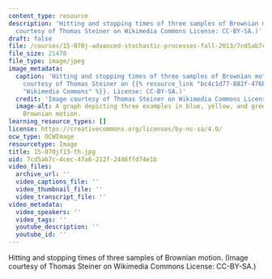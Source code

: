 ```yaml
---
content_type: resource
description: 'Hitting and stopping times of three samples of Brownian motion. (Image
  courtesy of Thomas Steiner on Wikimedia Commons License: CC-BY-SA.)'
draft: false
file: /courses/15-070j-advanced-stochastic-processes-fall-2013/7cd5ab7c4cec47a6212f2446ffd74e1b_15-070jf13-th.jpg
file_size: 21470
file_type: image/jpeg
image_metadata:
  caption: 'Hitting and stopping times of three samples of Brownian motion. (Image
    courtesy of Thomas Steiner on {{% resource_link "bc4c1d77-882f-476b-8ba7-92b99e73b80c"
    "Wikimedia Commons" %}}. License: CC-BY-SA.)'
  credit: 'Image courtesy of Thomas Steiner on Wikimedia Commons License: CC-BY-SA.'
  image-alt: A graph depicting three examples in blue, yellow, and green of stopped
    Brownian motion.
learning_resource_types: []
license: https://creativecommons.org/licenses/by-nc-sa/4.0/
ocw_type: OCWImage
resourcetype: Image
title: 15-070jf13-th.jpg
uid: 7cd5ab7c-4cec-47a6-212f-2446ffd74e1b
video_files:
  archive_url: ''
  video_captions_file: ''
  video_thumbnail_file: ''
  video_transcript_file: ''
video_metadata:
  video_speakers: ''
  video_tags: ''
  youtube_description: ''
  youtube_id: ''
---
```

Hitting and stopping times of three samples of Brownian motion. (Image courtesy of Thomas Steiner on Wikimedia Commons License: CC-BY-SA.)